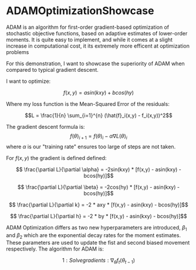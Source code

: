 # ADAMOptimizationShowcase
ADAM is an algorithm for first-order gradient-based optimization of stochastic objective functions, based on adaptive estimates of lower-order moments. It is quite easy to implement, and while it comes at a slight increase in computational cost, it its extremely more efficent at optimization problems

For this demonstration, I want to showcase the superiority of ADAM when compared to typical gradient descent.

I want to optimize:

$$f(x,y) = asin(kxy) + bcos(hy)$$

Where my loss function is the Mean-Squared Error of the residuals:

$$L = \frac{1}{n} \sum_{i=1}^{n} (\hat{f}_i(x,y) - f_i(x,y))^2$$

The gradient descent formula is:
$$f(\theta)_{i+1} = f(\theta) _{i} - \alpha \nabla L(\theta) _{i}$$
where $\alpha$ is our "training rate" ensures too large of steps are not taken.

For $f(x,y)$ the gradient is defined defined:

$$ \frac{\partial L}{\partial \alpha} = -2sin(kxy) * [f(x,y) - asin(kxy) - bcos(hy)]$$

$$ \frac{\partial L}{\partial \beta} = -2cos(hy) * [f(x,y) - asin(kxy) - bcos(hy)]$$

$$ \frac{\partial L}{\partial k} = -2 * axy * [f(x,y) - asin(kxy) - bcos(hy)]$$

$$ \frac{\partial L}{\partial h} = -2 * by * [f(x,y) - asin(kxy) - bcos(hy)]$$

ADAM Optimization differs as two new hyperparameters are introduced, $\beta _1$ and $\beta _2$ which are the exponential decay rates for the moment estimates. These parameters are used to update the fist and second biased movement respectively. The algorithm for ADAM is:

$$1: Solve gradients: \nabla _\theta f_t (\theta _{t-1})$$

